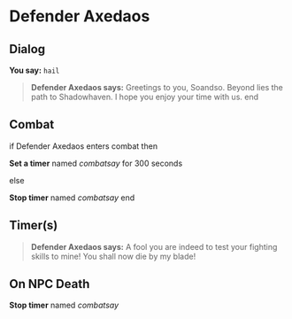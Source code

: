 # Defender Axedaos


## Dialog

**You say:** `hail`



>**Defender Axedaos says:** Greetings to you, Soandso. Beyond lies the path to Shadowhaven. I hope you enjoy your time with us.
end



## Combat

if Defender Axedaos enters combat  then


**Set a timer** named *combatsay* for 300 seconds

else


**Stop timer** named *combatsay*
end



## Timer(s)

>**Defender Axedaos says:** A fool you are indeed to test your fighting skills to mine!  You shall now die by my blade!


## On NPC Death

**Stop timer** named *combatsay*